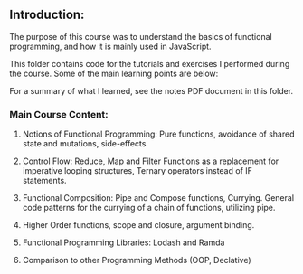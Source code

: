 ## Introduction:

The purpose of this course was to understand the basics of functional programming,
and how it is mainly used in JavaScript.

This folder contains code for the tutorials and exercises I performed during the
course. Some of the main learning points are below:

For a summary of what I learned, see the notes PDF document in this folder.

### Main Course Content:


1) Notions of Functional Programming: Pure functions, avoidance of shared state and mutations,
side-effects

2) Control Flow: Reduce, Map and Filter Functions as a replacement for imperative looping structures, Ternary operators instead of IF statements.

3) Functional Composition: Pipe and Compose functions, Currying. General code patterns for the currying of a chain of functions, utilizing pipe.

5) Higher Order functions, scope and closure, argument binding.

6) Functional Programming Libraries: Lodash and Ramda

7) Comparison to other Programming Methods (OOP, Declative)
